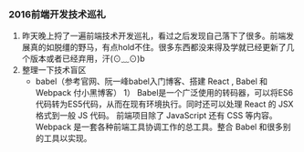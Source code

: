### 2016前端开发技术巡礼
1. 昨天晚上捋了一遍前端技术开发巡礼，看过之后发现自己落下了很多。前端发展真的如脱缰的野马，有点hold不住。很多东西都没来得及学就已经更新了几个版本或者已经弃用，汗(⊙﹏⊙)b
2. 整理一下技术盲区
    * babel（参考官网、阮一峰babel入门博客、搭建 React , Babel 和 Webpack 付小黑博客）
    1） Babel是一个广泛使用的转码器，可以将ES6代码转为ES5代码，从而在现有环境执行。同时还可以处理 React 的 JSX 格式到一般 JS 代码。
        前端项目除了 JavaScript 还有 CSS 等内容。Webpack 是一套各种前端工具协调工作的总工具。整合 Babel 和很多别的工具以实现。
